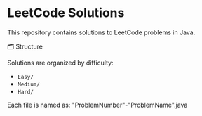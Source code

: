 # LeetCode Solutions

This repository contains solutions to LeetCode problems in Java.

 🗂️ Structure

Solutions are organized by difficulty:
- `Easy/`
- `Medium/`
- `Hard/`

Each file is named as: "ProblemNumber"-"ProblemName".java
